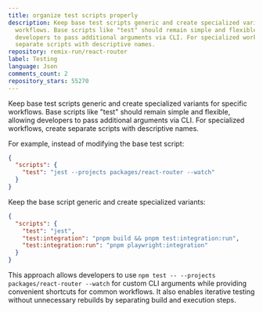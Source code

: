 ```yaml
---
title: organize test scripts properly
description: Keep base test scripts generic and create specialized variants for specific
  workflows. Base scripts like "test" should remain simple and flexible, allowing
  developers to pass additional arguments via CLI. For specialized workflows, create
  separate scripts with descriptive names.
repository: remix-run/react-router
label: Testing
language: Json
comments_count: 2
repository_stars: 55270
---
```


Keep base test scripts generic and create specialized variants for specific workflows. Base scripts like "test" should remain simple and flexible, allowing developers to pass additional arguments via CLI. For specialized workflows, create separate scripts with descriptive names.

For example, instead of modifying the base test script:
```json
{
  "scripts": {
    "test": "jest --projects packages/react-router --watch"
  }
}
```

Keep the base script generic and create specialized variants:
```json
{
  "scripts": {
    "test": "jest",
    "test:integration": "pnpm build && pnpm test:integration:run",
    "test:integration:run": "pnpm playwright:integration"
  }
}
```

This approach allows developers to use `npm test -- --projects packages/react-router --watch` for custom CLI arguments while providing convenient shortcuts for common workflows. It also enables iterative testing without unnecessary rebuilds by separating build and execution steps.